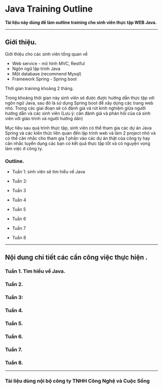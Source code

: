 # Java Training Outline 

__Tài liệu này dùng để làm outline training cho sinh viên thực tập WEB Java.__

----

## Giới thiệu.

Giới thiệu cho các sinh viên tổng quan về 

* Web service - mô hình MVC, Restful 
* Ngôn ngữ lập trình Java
* Một database (recommend Mysql) 
* Framework Spring - Spring boot

Thời gian training khoảng 2 tháng.

Trong khoảng thời gian này sinh viên sẽ được được hướng dẫn thực tập với ngôn ngữ Java, sau đó là sử dụng Spring boot để xây dựng các trang web nhỏ. Trong các giai đoạn sẽ có đánh giá và rút kinh nghiệm giữa người hướng dẫn và các sinh viên (Lưu ý: cần đánh giá và phản hồi của cả sinh viên với giáo trình và người hướng dãn)

Mục tiêu sau quá trình thực tập, sinh viên có thể tham gia các dự án Java Spring và các kiến thức liên quan đến lập trình web và làm 2 project nhỏ và có thể cân nhắc cho tham gia 1 phần vào các dự án thật của công ty hay cân nhắc tuyển dụng các bạn có kết quả thực tập tốt và có nguyện vọng làm việc ở công ty.

### Outline.
* Tuần 1: sinh viên sẽ tìm hiểu về  Java

* Tuần 2: 

* Tuần 3 

* Tuần 4 

* Tuần 5

* Tuần 6 

* Tuần 7 

* Tuần 8 


----

## Nội dung chi tiết các cần công việc thực hiện .

### Tuần 1. Tìm hiểu về Java.


### Tuần 2.


### Tuần 3:


### Tuần 4.


### Tuần 5.


### Tuần 6.


### Tuần 7.


### Tuần 8.
----

### Tài liệu dùng nội bộ công ty TNHH Công Nghệ và Cuộc Sống

